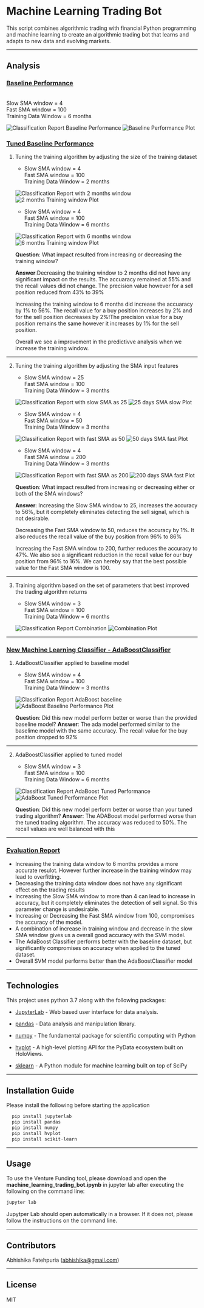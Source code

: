 # Machine Learning Trading Bot

This script  combines algorithmic trading with financial Python programming and machine learning to create an algorithmic trading bot that learns and adapts to new data and evolving markets.

---
## Analysis

### <u> Baseline Performance </u>
<br>
Slow SMA window = 4<br>
Fast SMA window = 100<br>
Training Data Window = 6 months<br>

![Classification Report Baseline Performance](Images/class_report_baseline.png)
![Baseline Performance Plot](Images/baseline_returns.png)

### <u> Tuned Baseline Performance </u>

1. Tuning the training algorithm by adjusting the size of the training dataset
    * Slow SMA window = 4<br>
      Fast SMA window = 100<br>
      Training Data Window = 2 months<br>

    ![Classification Report with 2 months window](Images/class_report_2months.png)
    ![2 months Training window Plot](Images/baseline_returns_2months.png)

    * Slow SMA window = 4<br>
      Fast SMA window = 100<br>
      Training Data Window = 6 months<br>

    ![Classification Report with 6 months window](Images/class_report_6months.png)
    ![6 months Training window Plot](Images/baseline_returns_6months.png)

    **Question**: What impact resulted from increasing or decreasing the training window?

    **Answer**:Decreasing the training window  to 2 months did not have any significant impact on the results. The accuaracy remained at 55% and the recall values did not change. The precision value however for a sell position reduced from 43% to 39%

    Increasing the training window to 6 months did increase the accuaracy by 1% to 56%. The recall value for a buy position increases by 2% and for the sell position decreases by 2%!The precision value for a buy position remains the same however it increases by 1% for the sell position. 

    Overall we see a improvement in the predictivve analysis when we increase the training window. 
---
2. Tuning the training algorithm by adjusting the SMA input features
    * Slow SMA window = 25<br>
      Fast SMA window = 100<br>
      Training Data Window = 3 months<br>

    ![Classification Report with slow SMA as 25](Images/class_report_25days.png)
    ![25 days SMA slow Plot](Images/baseline_returns_25days.png)

    * Slow SMA window = 4<br>
      Fast SMA window = 50<br>
      Training Data Window = 3 months<br>

    ![Classification Report with fast SMA as 50](Images/class_report_50days.png)
    ![50 days SMA fast Plot](Images/baseline_returns_50days.png)

    * Slow SMA window = 4<br>
      Fast SMA window = 200<br>
      Training Data Window = 3 months<br>

    ![Classification Report with fast SMA as 200](Images/class_report_200days.png)
    ![200 days SMA fast Plot](Images/baseline_returns_200days.png)

    **Question**: What impact resulted from increasing or decreasing either or both of the SMA windows?

    **Answer**: Increasing the Slow SMA window to 25, increases the accuracy to 56%, but it completely eliminates detecting the sell signal, which is not desirable.
    
    Decreasing the Fast SMA window to 50, reduces the accuracy by 1%. It also reduces the recall value of the buy position from 96% to 86%

    Increasing the Fast SMA window to 200, further reduces the accuracy to 47%. We also see a significant reduction in the recall value for our buy position from 96% to 16%. We can hereby say that the best possible value for the Fast SMA window is 100.

---
3. Training algorithm based on the set of parameters that best improved the trading algorithm returns
    * Slow SMA window = 3<br>
      Fast SMA window = 100<br>
      Training Data Window = 6 months<br>

    ![Classification Report Combination](Images/class_report_combination.png)
    ![Combination Plot](Images/baseline_returns_combination.png)
---

### <u> New Machine Learning Classifier - AdaBoostClassifier </u>

1. AdaBoostClassifier applied to baseline model
    * Slow SMA window = 4<br>
      Fast SMA window = 100<br>
      Training Data Window = 3 months<br>

    ![Classification Report AdaBoost baseline](Images/class_report_ada_basic.png)
    ![AdaBoost Baseline Performance Plot](Images/ada_returns.png)

    **Question**: Did this new model perform better or worse than the provided baseline model? 
    **Answer**: The ada model performed similar to the baselime model with the same accuracy. The recall value for the buy position dropped to 92%
---
2. AdaBoostClassifier applied to tuned model
    * Slow SMA window = 3<br>
      Fast SMA window = 100<br>
      Training Data Window = 6 months<br>

    ![Classification Report AdaBoost Tuned Performance](Images/class_report_ada_tuned.png)
    ![AdaBoost Tuned Performance Plot](Images/ada_returns_tuned.png)

    **Question**: Did this new model perform better or worse than your tuned trading algorithm? 
    **Answer**: The ADABoost model performed worse than the tuned trading algorithm. The accuracy was reduced to 50%. The recall values are well balanced with this
---
### <u> Evaluation Report </u>

* Increasing the training data window to 6 months provides a more accurate resulot. However further increase in the training window may lead to overfitting.
* Decreasing the training data window does not have any significant effect on the trading results
* Increasing the Slow SMA window to more than 4 can lead to increase in accuracy, but it completely eliminates the detection of sell signal. So this parameter change is undesirable.
* Increasing or Decreasing the Fast SMA window from 100, compromises the accuracy of the model.
* A combination of increase in training window and decrease in the slow SMA window gives us a overall good accuracy with the SVM model.
* The AdaBoost Classifier performs better with the baseline dataset, but significantly compromises on accuracy when applied to the tuned dataset. 
* Overall SVM model performs better than the AdaBoostClassifier model

---
## Technologies

This project uses python 3.7 along with the following packages:

* [JupyterLab](https://jupyterlab.readthedocs.io/en/stable/) - Web based user interface for data analysis.

* [pandas](https://github.com/pandas-dev/pandas) - Data analysis and manipulation library.

* [numpy](https://numpy.org/) - The fundamental package for scientific computing with Python

* [hvplot](https://pyviz-dev.github.io/hvplot/) - A high-level plotting API for the PyData ecosystem built on HoloViews.

* [sklearn](https://github.com/scikit-learn/scikit-learn) - A Python module for machine learning built on top of SciPy

---

## Installation Guide

Please install the following before starting the application

```python
  pip install jupyterlab
  pip install pandas
  pip install numpy
  pip install hvplot 
  pip install scikit-learn
```
---

## Usage

To use the Venture Funding tool, please download and open the **machine_learning_trading_bot.ipynb** in jupyter lab after executing
the following on the command line:

```python
jupyter lab
```
Jupytper Lab should open automatically in a browser. 
If it does not, please follow the instructions on the command line.

---

## Contributors

Abhishika Fatehpuria (abhishika@gmail.com)

---

## License

MIT